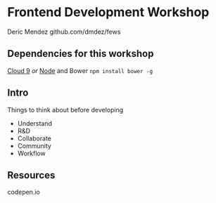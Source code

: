 # Frontend Development Workshop

Deric Mendez
github.com/dmdez/fews

## Dependencies for this workshop
[Cloud 9](c9.io) _or_ [Node](https://nodejs.org/) and Bower `npm install bower -g`

## Intro

Things to think about before developing

* Understand
* R&D
* Collaborate
* Community
* Workflow



## Resources
codepen.io


